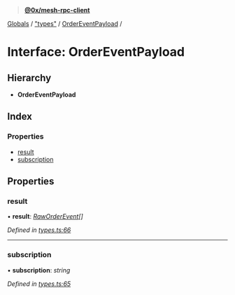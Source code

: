 > **[@0x/mesh-rpc-client](../README.md)**

[Globals](../globals.md) / ["types"](../modules/_types_.md) / [OrderEventPayload](_types_.ordereventpayload.md) /

# Interface: OrderEventPayload

## Hierarchy

* **OrderEventPayload**

## Index

### Properties

* [result](_types_.ordereventpayload.md#result)
* [subscription](_types_.ordereventpayload.md#subscription)

## Properties

###  result

• **result**: *[RawOrderEvent](_types_.raworderevent.md)[]*

*Defined in [types.ts:66](https://github.com/0xProject/0x-mesh/blob/32339c4/rpc/clients/typescript/src/types.ts#L66)*

___

###  subscription

• **subscription**: *string*

*Defined in [types.ts:65](https://github.com/0xProject/0x-mesh/blob/32339c4/rpc/clients/typescript/src/types.ts#L65)*